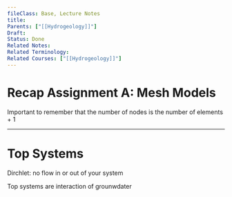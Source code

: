 ```yaml
---
fileClass: Base, Lecture Notes
title: 
Parents: ["[[Hydrogeology]]"]
Draft: 
Status: Done
Related Notes: 
Related Terminology: 
Related Courses: ["[[Hydrogeology]]"]
---
```

# Recap Assignment A: Mesh Models
Important to remember that the number of nodes is the number of elements + 1

---
# Top Systems
Dirchlet: no flow in or out of your system

Top systems are interaction of grounwdater 